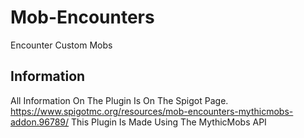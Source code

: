 # Mob-Encounters
Encounter Custom Mobs

## Information
All Information On The Plugin Is On The Spigot Page. https://www.spigotmc.org/resources/mob-encounters-mythicmobs-addon.96789/
This Plugin Is Made Using The MythicMobs API
